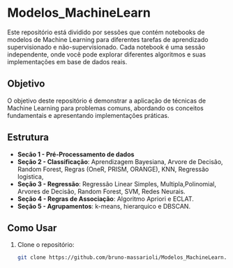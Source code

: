 # Modelos_MachineLearn
Este repositório está dividido por sessões que  contém notebooks de modelos de Machine Learning para diferentes tarefas de aprendizado supervisionado e não-supervisionado. Cada notebook é uma sessão independente, onde você pode explorar diferentes algoritmos e suas implementações em base de dados reais.

## Objetivo

O objetivo deste repositório é demonstrar a aplicação de técnicas de Machine Learning para problemas comuns, abordando os conceitos fundamentais e apresentando implementações práticas.

## Estrutura
- **Secão 1 - Pré-Processamento de dados**
- **Seção 2 - Classificação**: Aprendizagem Bayesiana, Arvore de Decisão, Random Forest, Regras (OneR, PRISM, ORANGE), KNN, Regressão logistica,  
- **Seção 3 - Regressão**: Regressão Linear Simples, Multipla,Polinomial, Arvores de Decisão, Random Forest, SVM, Redes Neurais.
- **Seção 4 - Regras de Associação**: Algoritmo Apriori e ECLAT.
- **Seção 5 - Agrupamentos**: k-means, hierarquico e  DBSCAN.

## Como Usar

1. Clone o repositório:
   ```bash
   git clone https://github.com/bruno-massarioli/Modelos_MachineLearn.git

